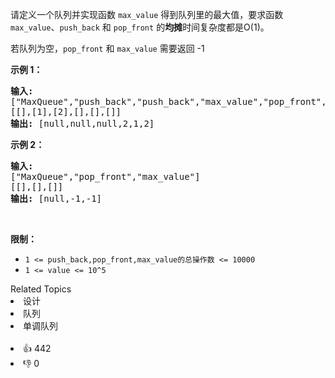 <p>请定义一个队列并实现函数 <code>max_value</code> 得到队列里的最大值，要求函数<code>max_value</code>、<code>push_back</code> 和 <code>pop_front</code> 的<strong>均摊</strong>时间复杂度都是O(1)。</p>

<p>若队列为空，<code>pop_front</code> 和 <code>max_value</code>&nbsp;需要返回 -1</p>

<p><strong>示例 1：</strong></p>

<pre><strong>输入:</strong> 
["MaxQueue","push_back","push_back","max_value","pop_front","max_value"]
[[],[1],[2],[],[],[]]
<strong>输出:&nbsp;</strong>[null,null,null,2,1,2]
</pre>

<p><strong>示例 2：</strong></p>

<pre><strong>输入:</strong> 
["MaxQueue","pop_front","max_value"]
[[],[],[]]
<strong>输出:&nbsp;</strong>[null,-1,-1]
</pre>

<p>&nbsp;</p>

<p><strong>限制：</strong></p>

<ul> 
 <li><code>1 &lt;= push_back,pop_front,max_value的总操作数&nbsp;&lt;= 10000</code></li> 
 <li><code>1 &lt;= value &lt;= 10^5</code></li> 
</ul>

<div><div>Related Topics</div><div><li>设计</li><li>队列</li><li>单调队列</li></div></div><br><div><li>👍 442</li><li>👎 0</li></div>